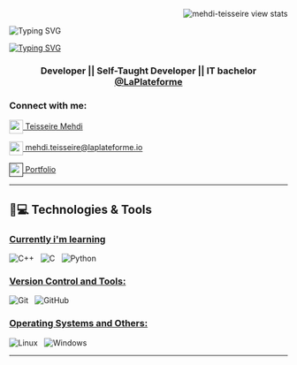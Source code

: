 <p align="right"> <img src="https://komarev.com/ghpvc/?username=mehdi-teisseire&label=Profile%20views&base=1230&abbreviated=true&color=252da1&style=for-the-badge" alt="mehdi-teisseire view stats" /> 

</p><img src="https://readme-typing-svg.herokuapp.com?font=Fira+Code&weight=600&size=30&duration=3000&pause=5000&color=&center=true&vCenter=true&width=1000&lines=Welcome+to+my+Github" alt="Typing SVG" /></a>


<a href="https://git.io/typing-svg"><img src="https://readme-typing-svg.herokuapp.com?font=Fira+Code&weight=400&size=25&duration=3000&pause=5000&color=32A8BBFF&center=true&vCenter=true&width=1000&lines=I'm+Mehdi,+a+passionate+software+and+backend+developer+from+France." alt="Typing SVG" /></a>
  

  <h3 align="center"> Developer || Self-Taught Developer || IT bachelor <a href="https://laplateforme.io/">@LaPlateforme</a>  </h3>
  
<h3 align="left">Connect with me:</h3>

<a href="https://www.linkedin.com/in/mehdi-teisseire-a3aa0b334/"> <img align="center" width="25px" src="https://img.icons8.com/?size=100&id=xuvGCOXi8Wyg&format=png&color=000000"> 
 Teisseire Mehdi</a>

<a href="https://mail.google.com/mail/?view=cm&fs=1&to=mehdi.teisseire@laplateforme.io"> <img align="center" width="25px" src="https://img.icons8.com/?size=100&id=qyRpAggnV0zH&format=png&color=000000"> mehdi.teisseire@laplateforme.io</a>

<a href> <img align="center" width="25px" src="https://img.icons8.com/pulsar-color/48/internet-browser.png">  Portfolio</a>

<hr>

## 🚀💻 Technologies & Tools

### <u> Currently i'm learning </u>

![C++](https://img.shields.io/badge/c++-%2300599C.svg?style=for-the-badge&logo=c%2B%2B&logoColor=white)
&nbsp;
![C](https://img.shields.io/badge/c-%2300599C.svg?style=for-the-badge&logo=c&logoColor=white)
&nbsp;
![Python](https://img.shields.io/badge/python-3670A0?style=for-the-badge&logo=python&logoColor=ffdd54)
</span>
&nbsp;

### <u> Version Control and Tools: </u>

![Git](https://img.shields.io/badge/git-%23F05033.svg?style=for-the-badge&logo=git&logoColor=white)
&nbsp;
![GitHub](https://img.shields.io/badge/github-%23121011.svg?style=for-the-badge&logo=github&logoColor=white)
&nbsp;

### <u> Operating Systems and Others: </u>

![Linux](https://img.shields.io/badge/Linux-FCC624?style=for-the-badge&logo=linux&logoColor=black)
&nbsp;
![Windows](https://img.shields.io/badge/Windows-0078D6?style=for-the-badge&logo=windows&logoColor=white)
&nbsp;



------



<!---
mehdi-teisseire/mehdi-teisseire is a ✨ special ✨ repository because its `README.md` (this file) appears on your GitHub profile.
You can click the Preview link to take a look at your changes.
--->
